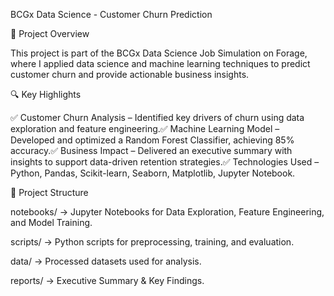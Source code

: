 BCGx Data Science - Customer Churn Prediction

📌 Project Overview

This project is part of the BCGx Data Science Job Simulation on Forage, where I applied data science and machine learning techniques to predict customer churn and provide actionable business insights.

🔍 Key Highlights

✅ Customer Churn Analysis – Identified key drivers of churn using data exploration and feature engineering.✅ Machine Learning Model – Developed and optimized a Random Forest Classifier, achieving 85% accuracy.✅ Business Impact – Delivered an executive summary with insights to support data-driven retention strategies.✅ Technologies Used – Python, Pandas, Scikit-learn, Seaborn, Matplotlib, Jupyter Notebook.

📂 Project Structure

notebooks/ → Jupyter Notebooks for Data Exploration, Feature Engineering, and Model Training.

scripts/ → Python scripts for preprocessing, training, and evaluation.

data/ → Processed datasets used for analysis.

reports/ → Executive Summary & Key Findings.

